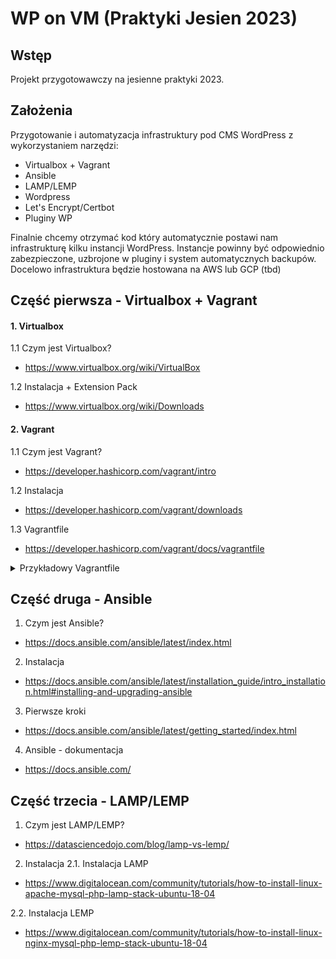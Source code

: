 # WP on VM (Praktyki Jesien 2023)



## Wstęp

Projekt przygotowawczy na jesienne praktyki 2023. 


## Założenia

Przygotowanie i automatyzacja infrastruktury pod CMS WordPress z wykorzystaniem narzędzi:

- Virtualbox + Vagrant
- Ansible
- LAMP/LEMP
- Wordpress
- Let's Encrypt/Certbot
- Pluginy WP

Finalnie chcemy otrzymać kod który automatycznie postawi nam infrastrukturę kilku instancji WordPress. Instancje powinny być odpowiednio zabezpieczone, uzbrojone w pluginy i system automatycznych backupów. Docelowo infrastruktura będzie hostowana na AWS lub GCP (tbd)

## Część pierwsza - Virtualbox + Vagrant

#### 1. Virtualbox
1.1 Czym jest Virtualbox?
- https://www.virtualbox.org/wiki/VirtualBox

1.2 Instalacja + Extension Pack
- https://www.virtualbox.org/wiki/Downloads

#### 2. Vagrant
1.1 Czym jest Vagrant?
- https://developer.hashicorp.com/vagrant/intro

1.2 Instalacja
- https://developer.hashicorp.com/vagrant/downloads

1.3 Vagrantfile
- https://developer.hashicorp.com/vagrant/docs/vagrantfile

<details>
  <summary>Przykładowy Vagrantfile</summary>
  
  ### Kod:
 ```
 # -*- mode: ruby -*-
# vi: set ft=ruby :

# Define virtualbox boxes
boxes = [
    {
        :name => "srv-ubuntu1",
        :eth1 => "192.168.50.100",
        :mem => "1024",
        :cpu => "1",
        :os => "ubuntu/focal64",
    },
    {
        :name => "srv-ubuntu2",
        :eth1 => "192.168.50.101",
        :mem => "1024",
        :cpu => "1",
        :os => "ubuntu/focal64",
    }
]

# Lets check what kind of SSH key you have generated and upload it on vm
rsa_key = File.expand_path('~') + "/.ssh/id_rsa.pub"
dsa_key = File.expand_path('~') + "/.ssh/id_dsa.pub"

if FileTest.exists?(rsa_key)
  key = rsa_key
elsif  FileTest.exists?(dsa_key)
  key = dsa_key
end

Vagrant.configure(2) do |config|

  boxes.each do |opts|
    config.vm.define opts[:name] do |config|
      config.vm.box = opts[:os]

      #config.ssh.insert_key = false
      ssh_public_key = File.read("#{key}")

      config.vm.network "private_network", ip: opts[:eth1]
      config.vm.hostname = opts[:name]
      config.vm.provider "virtualbox" do |v|
        v.memory = opts[:mem]
        v.cpus = opts[:cpu]
        v.name = opts[:name]
      end

    config.vm.provision "shell", inline: <<-SHELL
        echo "#{ssh_public_key}" >> /home/vagrant/.ssh/authorized_keys
      SHELL

      #config.vm.provision :ansible do |ansible|
      #    ansible.playbook = "pre_provision.yml"
      #    ansible.inventory_path = "development/hosts"
      #    ansible.verbose = "v"
      #end
    end
  end
end
 ```

</details>

## Część druga - Ansible

1. Czym jest Ansible?
- https://docs.ansible.com/ansible/latest/index.html

2. Instalacja
- https://docs.ansible.com/ansible/latest/installation_guide/intro_installation.html#installing-and-upgrading-ansible

3. Pierwsze kroki
- https://docs.ansible.com/ansible/latest/getting_started/index.html

4. Ansible - dokumentacja
- https://docs.ansible.com/

## Część trzecia - LAMP/LEMP

1. Czym jest LAMP/LEMP?
- https://datasciencedojo.com/blog/lamp-vs-lemp/

2. Instalacja
2.1. Instalacja LAMP
- https://www.digitalocean.com/community/tutorials/how-to-install-linux-apache-mysql-php-lamp-stack-ubuntu-18-04

2.2. Instalacja LEMP
- https://www.digitalocean.com/community/tutorials/how-to-install-linux-nginx-mysql-php-lemp-stack-ubuntu-18-04




